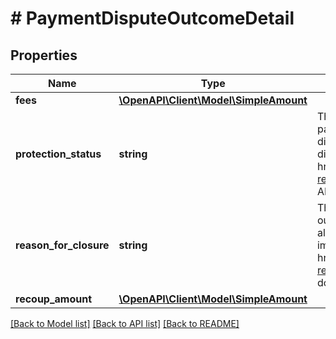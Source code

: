 # # PaymentDisputeOutcomeDetail

## Properties

Name | Type | Description | Notes
------------ | ------------- | ------------- | -------------
**fees** | [**\OpenAPI\Client\Model\SimpleAmount**](SimpleAmount.md) |  | [optional] 
**protection_status** | **string** | This enumeration value indicates if the seller is fully protected, partially protected, or not protected by eBay for the payment dispute. This field is always returned once the payment dispute is resolved. For implementation help, refer to &lt;a href&#x3D;&#39;https://developer.ebay.com/devzone/rest/api-ref/fulfillment/types/ProtectionStatusEnum.html&#39;&gt;eBay API documentation&lt;/a&gt; | [optional] 
**reason_for_closure** | **string** | The enumeration value returned in this field indicates the outcome of the payment dispute for the seller. This field is always returned once the payment dispute is resolved. For implementation help, refer to &lt;a href&#x3D;&#39;https://developer.ebay.com/devzone/rest/api-ref/fulfillment/types/OutcomeEnum.html&#39;&gt;eBay API documentation&lt;/a&gt; | [optional] 
**recoup_amount** | [**\OpenAPI\Client\Model\SimpleAmount**](SimpleAmount.md) |  | [optional] 

[[Back to Model list]](../../README.md#documentation-for-models) [[Back to API list]](../../README.md#documentation-for-api-endpoints) [[Back to README]](../../README.md)



